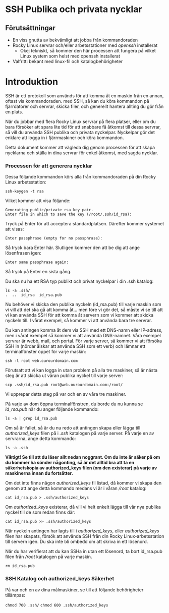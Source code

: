 # SSH Publika och privata nycklar

## Förutsättningar

* En viss gnutta av bekvämligt att jobba från kommandoraden
* Rocky Linux servrar och/eller arbetsstationer med *openssh* installerat
    * Okej tekniskt, så kommer den här processen att fungera på vilket Linux system som helst med openssh installerat
* Valfritt: bekant med linux-fil och katalogbehörigheter

# Introduktion

SSH är ett protokoll som används för att komma åt en maskin från en annan, oftast via kommandoraden. med SSH, så kan du köra kommandon på fjärrdatorer och servrar, skicka filer, och generellt hantera allting du gör från en plats.

När du jobbar med flera Rocky Linux servrar på flera platser, eller om du bara försöker att spara lite tid för att snabbare få åtkomst till dessa servrar, så vill du använda SSH publika och privata nyckelpar. Nyckelpar gör det enklare att logga in i fjärrmaskiner och köra kommandon.

Detta dokument kommer att vägleda dig genom processen för att skapa nycklarna och ställa in dina servrar för enkel åtkomst, med sagda nycklar.

### Processen för att generera nycklar

Dessa följande kommandon körs alla från kommandoraden på din Rocky Linux arbetsstation:

`ssh-keygen -t rsa`

Vilket kommer att visa följande:

```
Generating public/private rsa key pair.
Enter file in which to save the key (/root/.ssh/id_rsa):
```

Tryck på Enter för att acceptera standardplatsen. Därefter kommer systemet att visas:

`Enter passphrase (empty for no passphrase):`

Så tryck bara Enter här. Slutligen kommer den att be dig att ange lösenfrasen igen:

`Enter same passphrase again:`

Så tryck på Enter en sista gång.

Du ska nu ha ett RSA typ publikt och privat nyckelpar i din .ssh katalog:

```
ls -a .ssh/
.  ..  id_rsa  id_rsa.pub
```

Nu behöver vi skicka den publika nyckeln (id_rsa.pub) till varje maskin som vi vill att det ska gå att komma åt... men före vi gör det, så måste vi se till att vi kan använda SSH för att komma åt servern som vi kommer att skicka nyckeln till. I vårat exempel, så kommer vi att använda bara tre servrar.

Du kan antingen komma åt dem via SSH med ett DNS-namn eller IP-adress, men i vårat exempel så kommer vi att använda DNS-namnet. Våra exempel servrar är webb, mail, och portal. För varje server, så kommer vi att försöka SSH in (nördar älskar att använda SSH som ett verb) och lämnar ett terminalfönster öppet för varje maskin:

`ssh -l root web.ourourdomain.com`

Förutsatt att vi kan logga in utan problem på alla tre maskiner, så är nästa steg är att skicka ut våran publika nyckel till varje server:

`scp .ssh/id_rsa.pub root@web.ourourdomain.com:/root/`

Vi upprepar detta steg på var och en av våra tre maskiner.

På varje av dom öppna terminalfönstren, du borde du nu kunna se *id_rsa.pub* när du anger följande kommando:

`ls -a | grep id_rsa.pub`

Om så är fallet, så är du nu redo att antingen skapa eller lägga till *authorized_keys* filen på i *.ssh* katalogen på varje server. På varje en av servrarna, ange detta kommando:

`ls -a .ssh`

**Viktigt! Se till att du läser allt nedan noggrant. Om du inte är säker på om du kommer ha sönder någonting, så är det alltid bra att ta en säkerhetskopia av authorized_keys filen (om den existerar) på varje av maskinerna innan du fortsätter.**

Om det inte finns någon *authorized_keys* fil listad, då kommer vi skapa den genom att ange detta kommando medans vi är i våran _/root_ katalog:

`cat id_rsa.pub > .ssh/authorized_keys`

Om _authorized_keys_ existerar, då vill vi helt enkelt lägga till vår nya publika nyckel till de som redan finns där:

`cat id_rsa.pub >> .ssh/authorized_keys`

När nyckeln antingen har lagts till i _authorized_keys_, eller _authorized_keys_ filen har skapats, försök att använda SSH från din Rocky Linux-arbetsstation till servern igen. Du ska inte bli ombedd om att skriva in ett lösenord.

När du har verifierat att du kan SSHa in utan ett lösenord, ta bort id_rsa.pub filen från _/root_ katalogen på varje maskin.

`rm id_rsa.pub`

### SSH Katalog och authorized_keys Säkerhet

På var och en av dina målmaskiner, se till att följande behörigheter tillämpas:

`chmod 700 .ssh/` `chmod 600 .ssh/authorized_keys`



